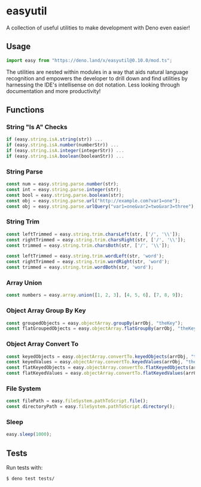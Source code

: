 # easyutil

A collection of useful utilities to make development with Deno even easier!

## Usage

```js
import easy from "https://deno.land/x/easyutil@0.10.0/mod.ts";
```

The utilities are nested within modules in a way that aids natural language recognition and empowers the developer to drill down and find utilities by harnessing the IDE's intellisense on dot notation. Less looking through documentation and more productivity!

## Functions

### String "Is A" Checks

```js
if (easy.string.isA.string(str)) ...
if (easy.string.isA.number(numberStr)) ...
if (easy.string.isA.integer(integerStr)) ...
if (easy.string.isA.boolean(booleanStr)) ...
```

### String Parse

```js
const num = easy.string.parse.number(str);
const int = easy.string.parse.integer(str);
const bool = easy.string.parse.boolean(str);
const obj = easy.string.parse.url("http://example.com?var1=one");
const obj = easy.string.parse.urlQuery("var1=one&var2=two&var3=three");
```

### String Trim

```js
const leftTrimmed = easy.string.trim.charsLeft(str, ['/', '\\']);
const rightTrimmed = easy.string.trim.charsRight(str, ['/', '\\']);
const trimmed = easy.string.trim.charsBoth(str, ['/', '\\']);

const leftTrimmed = easy.string.trim.wordLeft(str, 'word');
const rightTrimmed = easy.string.trim.wordRight(str, 'word');
const trimmed = easy.string.trim.wordBoth(str, 'word');
```

### Array Union
```js
const numbers = easy.array.union([1, 2, 3], [4, 5, 6], [7, 8, 9]);
```

### Object Array Group By Key

```js
const groupedObjects = easy.objectArray.groupBy(arrObj, "theKey");
const flatGroupedObjects = easy.objectArray.flatGroupBy(arrObj, "theKey");
```

### Object Array Convert To

```js
const keyedObjects = easy.objectArray.convertTo.keyedObjects(arrObj, "theKey");
const keyedValues = easy.objectArray.convertTo.keyedValues(arrObj, "theKey", "theValue");
const flatKeyedObjects = easy.objectArray.convertTo.flatKeyedObjects(arrObj, "theKey");
const flatKeyedValues = easy.objectArray.convertTo.flatKeyedValues(arrObj, "theKey", "theValue");
```

### File System

```js
const filePath = easy.fileSystem.pathToScript.file();
const directoryPath = easy.fileSystem.pathToScript.directory();
```

### Sleep

```js
easy.sleep(1000);
```

## Tests

Run tests with:
```
$ deno test tests/
```
